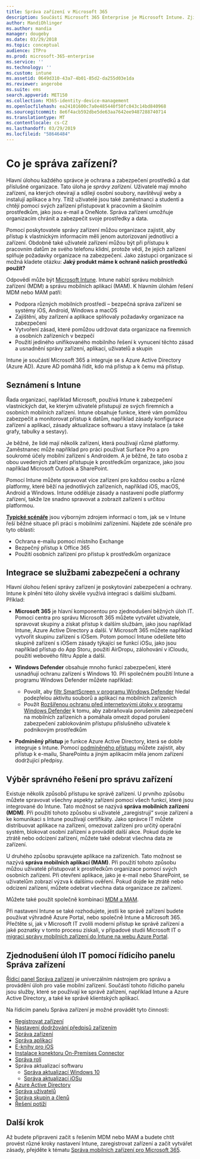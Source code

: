 ```yaml
---
title: Správa zařízení v Microsoft 365
description: Součástí Microsoft 365 Enterprise je Microsoft Intune. Zjistěte, jak Intune poskytuje správu mobilních zařízení a správu mobilních aplikací pro organizaci, včetně běžných scénářů a použití Intune k nasazení Microsoft 365 ve vašem prostředí.
author: MandiOhlinger
ms.author: mandia
manager: dougeby
ms.date: 03/29/2018
ms.topic: conceptual
audience: ITPro
ms.prod: microsoft-365-enterprise
ms.service: ''
ms.technology: ''
ms.custom: intune
ms.assetid: 0649d310-43a7-4b01-85d2-da255d03e1da
ms.reviewer: angerobe
ms.suite: ems
search.appverid: MET150
ms.collection: M365-identity-device-management
ms.openlocfilehash: ea24101600c7a0e485440f50fc043c14bd840968
ms.sourcegitcommit: 8e6f4acb592dbe5de63aa7642ee9487288740714
ms.translationtype: MT
ms.contentlocale: cs-CZ
ms.lasthandoff: 03/29/2019
ms.locfileid: "58646484"
---
```

# <a name="what-is-device-management"></a>Co je správa zařízení? 

Hlavní úlohou každého správce je ochrana a zabezpečení prostředků a dat příslušné organizace. Tato úloha je *správy zařízení*. Uživatelé mají mnoho zařízení, na kterých otevírají a sdílejí osobní soubory, navštěvují weby a instalují aplikace a hry. Titíž uživatelé jsou také zaměstnanci a studenti a chtějí pomocí svých zařízení přistupovat k pracovním a školním prostředkům, jako jsou e-mail a OneNote. Správa zařízení umožňuje organizacím chránit a zabezpečit svoje prostředky a data. 

Pomocí poskytovatele správy zařízení můžou organizace zajistit, aby přístup k vlastnickým informacím měli jenom autorizovaní jednotlivci a zařízení. Obdobně také uživatelé zařízení můžou být při přístupu k pracovním datům ze svého telefonu klidní, protože vědí, že jejich zařízení splňuje požadavky organizace na zabezpečení. Jako zástupci organizace si možná kladete otázku: **Jaký produkt máme k ochraně našich prostředků použít?**

Odpovědí může být [Microsoft Intune](https://docs.microsoft.com/intune/introduction-intune). Intune nabízí správu mobilních zařízení (MDM) a správu mobilních aplikací (MAM). K hlavním úlohám řešení MDM nebo MAM patří:

- Podpora různých mobilních prostředí – bezpečná správa zařízení se systémy iOS, Android, Windows a macOS
- Zajištění, aby zařízení a aplikace splňovaly požadavky organizace na zabezpečení
- Vytvoření zásad, které pomůžou udržovat data organizace na firemních a osobních zařízeních v bezpečí
- Použití jediného unifikovaného mobilního řešení k vynucení těchto zásad a usnadnění správy zařízení, aplikací, uživatelů a skupin

Intune je součástí Microsoft 365 a integruje se s Azure Active Directory (Azure AD). Azure AD pomáhá řídit, kdo má přístup a k čemu má přístup.

## <a name="hello-intune"></a>Seznámení s Intune
Řada organizací, například Microsoft, používá Intune k zabezpečení vlastnických dat, ke kterým uživatelé přistupují ze svých firemních a osobních mobilních zařízení. Intune obsahuje funkce, které vám pomůžou zabezpečit a monitorovat přístup k datům, například zásady konfigurace zařízení a aplikací, zásady aktualizace softwaru a stavy instalace (a také grafy, tabulky a sestavy).

Je běžné, že lidé mají několik zařízení, která používají různé platformy. Zaměstnanec může například pro práci používat Surface Pro a pro soukromé účely mobilní zařízení s Androidem. A je běžné, že tato osoba z obou uvedených zařízení přistupuje k prostředkům organizace, jako jsou například Microsoft Outlook a SharePoint.

Pomocí Intune můžete spravovat více zařízení pro každou osobu a různé platformy, které běží na jednotlivých zařízeních, například iOS, macOS, Android a Windows. Intune odděluje zásady a nastavení podle platformy zařízení, takže lze snadno spravovat a zobrazit zařízení s určitou platformou.

**[Typické scénáře](https://docs.microsoft.com/intune/common-scenarios)** jsou výborným zdrojem informací o tom, jak se v Intune řeší běžné situace při práci s mobilními zařízeními. Najdete zde scénáře pro tyto oblasti:  
- Ochrana e-mailu pomocí místního Exchange
- Bezpečný přístup k Office 365
- Použití osobních zařízení pro přístup k prostředkům organizace

## <a name="integration-with-secure-and-protect-services"></a>Integrace se službami zabezpečení a ochrany
Hlavní úlohou řešení správy zařízení je poskytování zabezpečení a ochrany. Intune k plnění této úlohy skvěle využívá integraci s dalšími službami. Příklad:

- **Microsoft 365** je hlavní komponentou pro zjednodušení běžných úloh IT. Pomocí centra pro správu Microsoft 365 můžete vytvářet uživatele, spravovat skupiny a získat přístup k dalším službám, jako jsou například Intune, Azure Active Directory a další. V Microsoft 365 můžete například vytvořit skupinu zařízení s iOSem. Potom pomocí Intune odešlete této skupině zařízení s iOSem zásady týkající se funkcí iOSu, jako jsou například přístup do App Storu, použití AirDropu, zálohování v iCloudu, použití webového filtru Apple a další.

- **Windows Defender** obsahuje mnoho funkcí zabezpečení, které usnadňují ochranu zařízení s Windows 10. Při společném použití Intune a programu Windows Defender můžete například: 

    - Povolit, aby [filtr SmartScreen v programu Windows Defender](https://docs.microsoft.com/intune/endpoint-protection-windows-10) hledal podezřelou aktivitu souborů a aplikací na mobilních zařízeních 
    - Použít [Rozšířenou ochranu před internetovými útoky v programu Windows Defender](https://docs.microsoft.com/intune/advanced-threat-protection) k tomu, aby zabraňovala porušením zabezpečení na mobilních zařízeních a pomáhala omezit dopad porušení zabezpečení zablokováním přístupu příslušného uživatele k podnikovým prostředkům

- **Podmíněný přístup** je funkce Azure Active Directory, která se dobře integruje s Intune. Pomocí [podmíněného přístupu](https://docs.microsoft.com/intune/conditional-access) můžete zajistit, aby přístup k e-mailu, SharePointu a jiným aplikacím měla jenom zařízení dodržující předpisy. 

## <a name="choose-the-device-management-solution-thats-right-for-you"></a>Výběr správného řešení pro správu zařízení

Existuje několik způsobů přístupu ke správě zařízení. U prvního způsobu můžete spravovat všechny aspekty zařízení pomocí všech funkcí, které jsou integrované do Intune. Tato možnost se nazývá **správa mobilních zařízení (MDM)**. Při použití tohoto způsobu si uživatelé „zaregistrují“ svoje zařízení a ke komunikaci s Intune používají certifikáty. Jako správce IT můžete distribuovat aplikace na zařízení, omezovat zařízení pro určitý operační systém, blokovat osobní zařízení a provádět další akce. Pokud dojde ke ztrátě nebo odcizení zařízení, můžete také odebrat všechna data ze zařízení. 

U druhého způsobu spravujete aplikace na zařízeních. Tato možnost se nazývá **správa mobilních aplikací (MAM)**. Při použití tohoto způsobu můžou uživatelé přistupovat k prostředkům organizace pomocí svých osobních zařízení. Při otevření aplikace, jako je e-mail nebo SharePoint, se uživatelům zobrazí výzva k dalšímu ověření. Pokud dojde ke ztrátě nebo odcizení zařízení, můžete odebrat všechna data organizace ze zařízení. 

Můžete také použít společně kombinaci [MDM a MAM](https://docs.microsoft.com/intune/byod-technology-decisions).

Při nastavení Intune se také rozhodujete, jestli ke správě zařízení budete používat výhradně Azure Portal, nebo společně Intune a Microsoft 365. Přečtěte si, jak v Microsoft IT zvolili moderní přístup ke správě zařízení a jaké poznatky v tomto procesu získali, v případové studii Microsoft IT o [migraci správy mobilních zařízení do Intune na webu Azure Portal](https://www.microsoft.com/itshowcase/Article/Content/1042/Migrating-mobile-device-management-to-Intune-in-the-Azure-portal). 

## <a name="simplify-it-tasks-using-the-device-management-dashboard"></a>Zjednodušení úloh IT pomocí řídicího panelu Správa zařízení

[Řídicí panel Správa zařízení](https://devicemanagement.portal.azure.com/) je univerzálním nástrojem pro správu a provádění úloh pro vaše mobilní zařízení. Součástí tohoto řídicího panelu jsou služby, které se používají ke správě zařízení, například Intune a Azure Active Directory, a také ke správě klientských aplikací. 

Na řídicím panelu Správa zařízení je možné provádět tyto činnosti:

- [Registrovat zařízení](https://docs.microsoft.com/intune/device-enrollment)
- [Nastavení dodržování předpisů zařízením](https://docs.microsoft.com/intune/device-compliance-get-started)
- [Správa zařízení](https://docs.microsoft.com/intune/device-management)
- [Správa aplikací](https://docs.microsoft.com/intune/app-management)  
- [E-knihy pro iOS](https://docs.microsoft.com/intune/vpp-ebooks-ios)  
- [Instalace konektoru On-Premises Connector](https://docs.microsoft.com/intune/exchange-connector-install)  
- [Správa rolí](https://docs.microsoft.com/intune/role-based-access-control)  
- Správa aktualizací softwaru
  - [Správa aktualizací Windows 10](https://docs.microsoft.com/intune/windows-update-for-business-configure)  
  - [Správa aktualizací iOSu](https://docs.microsoft.com/intune/software-updates-ios)  
- [Azure Active Directory](https://docs.microsoft.com/azure/active-directory)  
- [Správa uživatelů](https://docs.microsoft.com/azure/active-directory/fundamentals/add-users-azure-active-directory)
- [Správa skupin a členů](https://docs.microsoft.com/azure/active-directory/fundamentals/active-directory-manage-groups)
- [Řešení potíží](https://docs.microsoft.com/intune/help-desk-operators)

## <a name="next-step"></a>Další krok
Až budete připraveni začít s řešením MDM nebo MAM a budete chtít provést různé kroky nastavení Intune, zaregistrovat zařízení a začít vytvářet zásady, přejděte k tématu [Správa mobilních zařízení pro Microsoft 365](https://docs.microsoft.com/microsoft-365/enterprise/mobility-infrastructure). 
